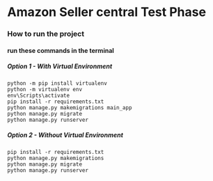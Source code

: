 # Amazon Seller central Test Phase
### How to run the project
#### run these commands in the terminal
##### Option 1 - With Virtual Environment
```
python -m pip install virtualenv
python -m virtualenv env
env\Scripts\activate
pip install -r requirements.txt
python manage.py makemigrations main_app
python manage.py migrate
python manage.py runserver
```
##### Option 2 - Without Virtual Environment
```
pip install -r requirements.txt
python manage.py makemigrations
python manage.py migrate
python manage.py runserver
```